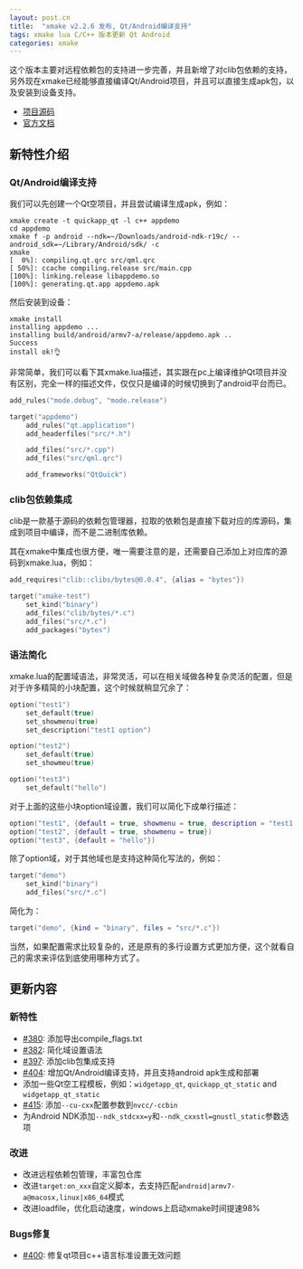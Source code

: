 ```yaml
---
layout: post.cn
title:  "xmake v2.2.6 发布, Qt/Android编译支持"
tags: xmake lua C/C++ 版本更新 Qt Android 
categories: xmake
---
```


这个版本主要对远程依赖包的支持进一步完善，并且新增了对clib包依赖的支持，另外现在xmake已经能够直接编译Qt/Android项目，并且可以直接生成apk包，以及安装到设备支持。

* [项目源码](https://github.com/xmake-io/xmake)
* [官方文档](https://xmake.io/#/zh/)

## 新特性介绍

### Qt/Android编译支持

我们可以先创建一个Qt空项目，并且尝试编译生成apk，例如：

```console
xmake create -t quickapp_qt -l c++ appdemo
cd appdemo
xmake f -p android --ndk=~/Downloads/android-ndk-r19c/ --android_sdk=~/Library/Android/sdk/ -c 
xmake
[  0%]: compiling.qt.qrc src/qml.qrc
[ 50%]: ccache compiling.release src/main.cpp
[100%]: linking.release libappdemo.so
[100%]: generating.qt.app appdemo.apk
```

然后安装到设备：

```console
xmake install
installing appdemo ...
installing build/android/armv7-a/release/appdemo.apk ..
Success
install ok!👌
```

非常简单，我们可以看下其xmake.lua描述，其实跟在pc上编译维护Qt项目并没有区别，完全一样的描述文件，仅仅只是编译的时候切换到了android平台而已。

```lua
add_rules("mode.debug", "mode.release")

target("appdemo")
    add_rules("qt.application")
    add_headerfiles("src/*.h")

    add_files("src/*.cpp") 
    add_files("src/qml.qrc")

    add_frameworks("QtQuick")
```






### clib包依赖集成

clib是一款基于源码的依赖包管理器，拉取的依赖包是直接下载对应的库源码，集成到项目中编译，而不是二进制库依赖。

其在xmake中集成也很方便，唯一需要注意的是，还需要自己添加上对应库的源码到xmake.lua，例如：

```lua
add_requires("clib::clibs/bytes@0.0.4", {alias = "bytes"})

target("xmake-test")
    set_kind("binary")
    add_files("clib/bytes/*.c")
    add_files("src/*.c") 
    add_packages("bytes")
```

### 语法简化

xmake.lua的配置域语法，非常灵活，可以在相关域做各种复杂灵活的配置，但是对于许多精简的小块配置，这个时候就稍显冗余了：

```lua
option("test1")
    set_default(true)
    set_showmenu(true)
    set_description("test1 option")

option("test2")
    set_default(true)
    set_showmeu(true)

option("test3")
    set_default("hello")
```

对于上面的这些小块option域设置，我们可以简化下成单行描述：

```lua
option("test1", {default = true, showmenu = true, description = "test1 option"})
option("test2", {default = true, showmenu = true})
option("test3", {default = "hello"})
```

除了option域，对于其他域也是支持这种简化写法的，例如：

```lua
target("demo")
    set_kind("binary")
    add_files("src/*.c")
```

简化为：

```lua
target("demo", {kind = "binary", files = "src/*.c"})
```

当然，如果配置需求比较复杂的，还是原有的多行设置方式更加方便，这个就看自己的需求来评估到底使用哪种方式了。

## 更新内容

### 新特性

* [#380](https://github.com/xmake-io/xmake/pull/380): 添加导出compile_flags.txt 
* [#382](https://github.com/xmake-io/xmake/issues/382): 简化域设置语法
* [#397](https://github.com/xmake-io/xmake/issues/397): 添加clib包集成支持
* [#404](https://github.com/xmake-io/xmake/issues/404): 增加Qt/Android编译支持，并且支持android apk生成和部署
* 添加一些Qt空工程模板，例如：`widgetapp_qt`, `quickapp_qt_static` and `widgetapp_qt_static`
* [#415](https://github.com/xmake-io/xmake/issues/415): 添加`--cu-cxx`配置参数到`nvcc/-ccbin`
* 为Android NDK添加`--ndk_stdcxx=y`和`--ndk_cxxstl=gnustl_static`参数选项

### 改进

* 改进远程依赖包管理，丰富包仓库
* 改进`target:on_xxx`自定义脚本，去支持匹配`android|armv7-a@macosx,linux|x86_64`模式
* 改进loadfile，优化启动速度，windows上启动xmake时间提速98%

### Bugs修复

* [#400](https://github.com/xmake-io/xmake/issues/400): 修复qt项目c++语言标准设置无效问题
